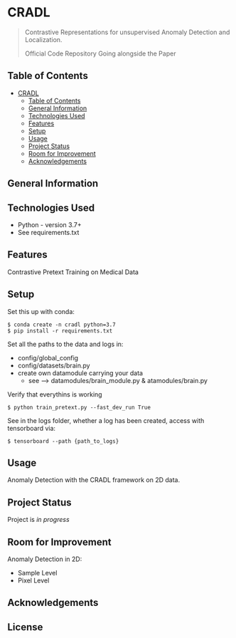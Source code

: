 # CRADL

> Contrastive Representations for unsupervised Anomaly Detection and Localization.
>
> Official Code Repository Going alongside the Paper


## Table of Contents
- [CRADL](#CRADL)
  - [Table of Contents](#table-of-contents)
  - [General Information](#general-information)
  - [Technologies Used](#technologies-used)
  - [Features](#features)
  - [Setup](#setup)
  - [Usage](#usage)
  - [Project Status](#project-status)
  - [Room for Improvement](#room-for-improvement)
  - [Acknowledgements](#acknowledgements)


## General Information



## Technologies Used
- Python - version 3.7+
- See requirements.txt


## Features
Contrastive Pretext Training on Medical Data 



## Setup
Set this up with conda:
```
$ conda create -n cradl python=3.7
$ pip install -r requirements.txt
```

Set all the paths to the data and logs in: 
- config/global_config
- config/datasets/brain.py
- create own datamodule carrying your data 
  - see --> datamodules/brain_module.py \& atamodules/brain.py

Verify that everythins is working
```
$ python train_pretext.py --fast_dev_run True
```
See in the logs folder, whether a log has been created,
access with tensorboard via:
```
$ tensorboard --path {path_to_logs}
```


## Usage
Anomaly Detection with the CRADL framework on 2D data.


## Project Status
Project is _in progress_



## Room for Improvement
Anomaly Detection in 2D:
- Sample Level 
- Pixel Level 



## Acknowledgements

## License 
